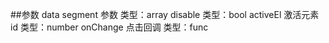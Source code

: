 



##参数
data segment 参数                  类型：array
disable                            类型：bool
activeEl 激活元素 id               类型：number
onChange 点击回调                  类型：func